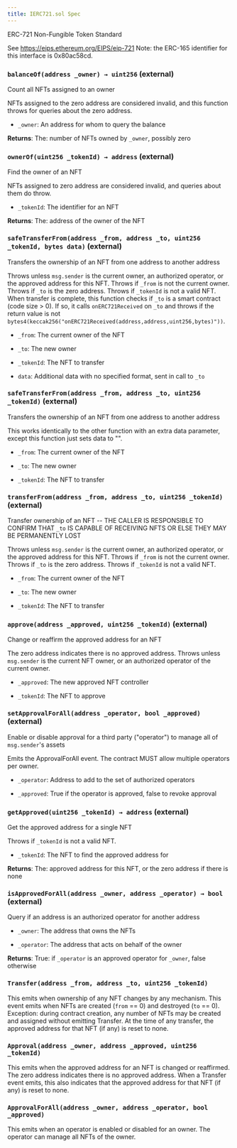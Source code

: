 ```yaml
---
title: IERC721.sol Spec
---
```


ERC-721 Non-Fungible Token Standard

See https://eips.ethereum.org/EIPS/eip-721
Note: the ERC-165 identifier for this interface is 0x80ac58cd.

### `balanceOf(address _owner) → uint256` (external)

Count all NFTs assigned to an owner

NFTs assigned to the zero address are considered invalid, and this
function throws for queries about the zero address.

- `_owner`: An address for whom to query the balance

**Returns**: The: number of NFTs owned by `_owner`, possibly zero

### `ownerOf(uint256 _tokenId) → address` (external)

Find the owner of an NFT

NFTs assigned to zero address are considered invalid, and queries
about them do throw.

- `_tokenId`: The identifier for an NFT

**Returns**: The: address of the owner of the NFT

### `safeTransferFrom(address _from, address _to, uint256 _tokenId, bytes data)` (external)

Transfers the ownership of an NFT from one address to another address

Throws unless `msg.sender` is the current owner, an authorized
operator, or the approved address for this NFT. Throws if `_from` is
not the current owner. Throws if `_to` is the zero address. Throws if
`_tokenId` is not a valid NFT. When transfer is complete, this function
checks if `_to` is a smart contract (code size > 0). If so, it calls
`onERC721Received` on `_to` and throws if the return value is not
`bytes4(keccak256("onERC721Received(address,address,uint256,bytes)"))`.

- `_from`: The current owner of the NFT

- `_to`: The new owner

- `_tokenId`: The NFT to transfer

- `data`: Additional data with no specified format, sent in call to `_to`

### `safeTransferFrom(address _from, address _to, uint256 _tokenId)` (external)

Transfers the ownership of an NFT from one address to another address

This works identically to the other function with an extra data parameter,
except this function just sets data to "".

- `_from`: The current owner of the NFT

- `_to`: The new owner

- `_tokenId`: The NFT to transfer

### `transferFrom(address _from, address _to, uint256 _tokenId)` (external)

Transfer ownership of an NFT -- THE CALLER IS RESPONSIBLE
TO CONFIRM THAT `_to` IS CAPABLE OF RECEIVING NFTS OR ELSE
THEY MAY BE PERMANENTLY LOST

Throws unless `msg.sender` is the current owner, an authorized
operator, or the approved address for this NFT. Throws if `_from` is
not the current owner. Throws if `_to` is the zero address. Throws if
`_tokenId` is not a valid NFT.

- `_from`: The current owner of the NFT

- `_to`: The new owner

- `_tokenId`: The NFT to transfer

### `approve(address _approved, uint256 _tokenId)` (external)

Change or reaffirm the approved address for an NFT

The zero address indicates there is no approved address.
Throws unless `msg.sender` is the current NFT owner, or an authorized
operator of the current owner.

- `_approved`: The new approved NFT controller

- `_tokenId`: The NFT to approve

### `setApprovalForAll(address _operator, bool _approved)` (external)

Enable or disable approval for a third party ("operator") to manage
all of `msg.sender`'s assets

Emits the ApprovalForAll event. The contract MUST allow
multiple operators per owner.

- `_operator`: Address to add to the set of authorized operators

- `_approved`: True if the operator is approved, false to revoke approval

### `getApproved(uint256 _tokenId) → address` (external)

Get the approved address for a single NFT

Throws if `_tokenId` is not a valid NFT.

- `_tokenId`: The NFT to find the approved address for

**Returns**: The: approved address for this NFT, or the zero address if there is none

### `isApprovedForAll(address _owner, address _operator) → bool` (external)

Query if an address is an authorized operator for another address

- `_owner`: The address that owns the NFTs

- `_operator`: The address that acts on behalf of the owner

**Returns**: True: if `_operator` is an approved operator for `_owner`, false otherwise

### `Transfer(address _from, address _to, uint256 _tokenId)`

This emits when ownership of any NFT changes by any mechanism.
This event emits when NFTs are created (`from` == 0) and destroyed
(`to` == 0). Exception: during contract creation, any number of NFTs
may be created and assigned without emitting Transfer. At the time of
any transfer, the approved address for that NFT (if any) is reset to none.

### `Approval(address _owner, address _approved, uint256 _tokenId)`

This emits when the approved address for an NFT is changed or
reaffirmed. The zero address indicates there is no approved address.
When a Transfer event emits, this also indicates that the approved
address for that NFT (if any) is reset to none.

### `ApprovalForAll(address _owner, address _operator, bool _approved)`

This emits when an operator is enabled or disabled for an owner.
The operator can manage all NFTs of the owner.
